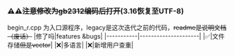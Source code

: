 

### ⚠️⚠️~~注意修改为gb2312编码后打开~~(3.16恢复至UTF-8)


begin_r.cpp 为入口源程序，legacy是这次迭代之前的代码，~~readme是说明文档（废话）~~
|修了吗|features &bugs|
|-----------|---------------------|
|✅|文件存储~~但是vector~~|
|❌|多语言|
|❌|新增用户查重|
